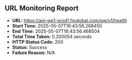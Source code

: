 ## URL Monitoring Report

- **URL:** https://api-gw1-prod1.fisglobal.com/gw/v1/health
- **Start Time:** 2025-05-07T16:43:56.268450
- **End Time:** 2025-05-07T16:43:56.468504
- **Total Time Taken:** 0.200054 seconds
- **HTTP Status Code:** 200
- **Status:** Success
- **Failure Reason:** N/A
